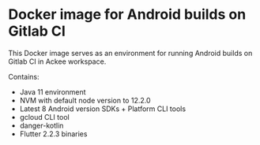 # Docker image for Android builds on Gitlab CI

This Docker image serves as an environment for running Android builds on Gitlab CI in Ackee workspace.

Contains:
- Java 11 environment
- NVM with default node version to 12.2.0
- Latest 8 Android version SDKs + Platform CLI tools
- gcloud CLI tool
- danger-kotlin 
- Flutter 2.2.3 binaries


